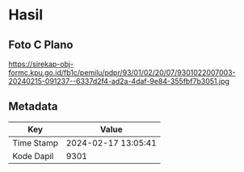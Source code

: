 # Hasil

## Foto C Plano

https://sirekap-obj-formc.kpu.go.id/fb1c/pemilu/pdpr/93/01/02/20/07/9301022007003-20240215-091237--6337d2f4-ad2a-4daf-9e84-355fbf7b3051.jpg


## Metadata

| Key        | Value               |
| ---------- | ------------------- |
| Time Stamp | 2024-02-17 13:05:41 |
| Kode Dapil | 9301                |



